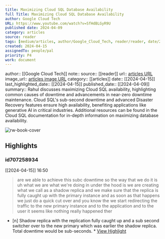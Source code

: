 ```yaml
---
title: Maximizing Cloud SQL Database Availability
full Title: Maximizing Cloud SQL Database Availability
author: Google Cloud Tech
URL: https://www.youtube.com/watch?v=SfHdBLGyR9U
published date: 2024-04-09
category: articles
source: reader
tags: [medium/articles, author/Google_Cloud_Tech, reader/reader, date/2024-04-15, area/reader]
created: 2024-04-15
assignedTo: people/pal
priority: P4
work: document
---
```

author:: [[Google Cloud Tech]]
note:: 
source:: [[reader]]
url:: [articles URL](https://www.youtube.com/watch?v=SfHdBLGyR9U)
image_url:: [articles image URL](https://i.ytimg.com/vi/SfHdBLGyR9U/maxresdefault.jpg)
category:: [[articles]]
date:: [[2024-04-15]]
last_highlighted_date:: [[2024-04-15]]
published_date:: [[2024-04-09]]
summary:: Rahul discusses maximizing Cloud SQL availability, highlighting common causes of downtime and advancements in near-zero downtime maintenance. Cloud SQL's sub-second downtime and advanced Disaster Recovery features ensure high availability, benefiting applications like generative AI in critical industries. Additional resources can be found in the Cloud SQL documentation for in-depth information on maximizing database availability.


![rw-book-cover](https://i.ytimg.com/vi/SfHdBLGyR9U/maxresdefault.jpg)

## Highlights
### id707258934
[[2024-04-15]] 16:50
> are we able to achieve this subc downtime so the way that we do it is uh what we are what we're doing in under the hood is we are creating what we call as a shadow replica and we make sure that the replica is fully caught up with the primary instance and as soon as that happens we just do a quick cut over and you know the we start redirecting the traffic to the new primary instance and to the application and to the user it seems like nothing really happened ther

- [n] Shadow replica with the replication fully caught up and a sub second switcher over to the new primary which was earlier the shadow replica. Total downtime would be sub-seconds.  * [View Highlight](https://read.readwise.io/read/01hvhvqrde448dcdmfmbecdvr8)


